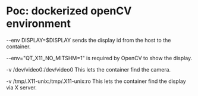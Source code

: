# Poc: dockerized openCV environment


--env DISPLAY=$DISPLAY sends the display id from the host to the container.

--env="QT_X11_NO_MITSHM=1" is required by OpenCV to show the display.

-v /dev/video0:/dev/video0 This lets the container find the camera.

-v /tmp/.X11-unix:/tmp/.X11-unix:ro This lets the container find the display via X server.